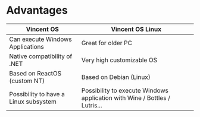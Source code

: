 # Advantages

| Vincent OS                            | Vincent OS Linux                                                           |
| ------------------------------------- | -------------------------------------------------------------------------- |
| Can execute Windows Applications      | Great for older PC                                                         |
| Native compatibility of .NET          | Very high customizable OS                                                  |
| Based on ReactOS (custom NT)          | Based on Debian (Linux)                                                    |
| Possibility to have a Linux subsystem | Possibility to execute Windows application with Wine / Bottles / Lutris... |
